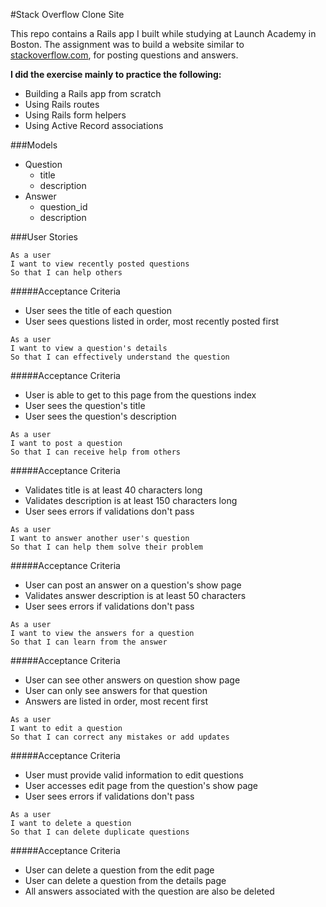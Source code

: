 #Stack Overflow Clone Site

This repo contains a Rails app I built while studying at Launch Academy in Boston. The assignment was to build a website similar to [stackoverflow.com](http://stackoverflow.com/), for posting questions and answers.

**I did the exercise mainly to practice the following:**
* Building a Rails app from scratch
* Using Rails routes
* Using Rails form helpers
* Using Active Record associations

###Models

* Question
  * title
  * description
* Answer
  * question_id
  * description

###User Stories

```no-highlight
As a user
I want to view recently posted questions
So that I can help others
```
#####Acceptance Criteria
* User sees the title of each question
* User sees questions listed in order, most recently posted first

```no-highlight
As a user
I want to view a question's details
So that I can effectively understand the question
```
#####Acceptance Criteria
* User is able to get to this page from the questions index
* User sees the question's title
* User sees the question's description

```no-highlight
As a user
I want to post a question
So that I can receive help from others
```
#####Acceptance Criteria
* Validates title is at least 40 characters long
* Validates description is at least 150 characters long
* User sees errors if validations don't pass 

```no-highlight
As a user
I want to answer another user's question
So that I can help them solve their problem
```
#####Acceptance Criteria
* User can post an answer on a question's show page
* Validates answer description is at least 50 characters
* User sees errors if validations don't pass 

```no-highlight
As a user
I want to view the answers for a question
So that I can learn from the answer
```
#####Acceptance Criteria
* User can see other answers on question show page
* User can only see answers for that question
* Answers are listed in order, most recent first

```no-highlight
As a user
I want to edit a question
So that I can correct any mistakes or add updates
```
#####Acceptance Criteria
* User must provide valid information to edit questions
* User accesses edit page from the question's show page
* User sees errors if validations don't pass 

```no-highlight
As a user
I want to delete a question
So that I can delete duplicate questions
```
#####Acceptance Criteria
* User can delete a question from the edit page
* User can delete a question from the details page
* All answers associated with the question are also be deleted

